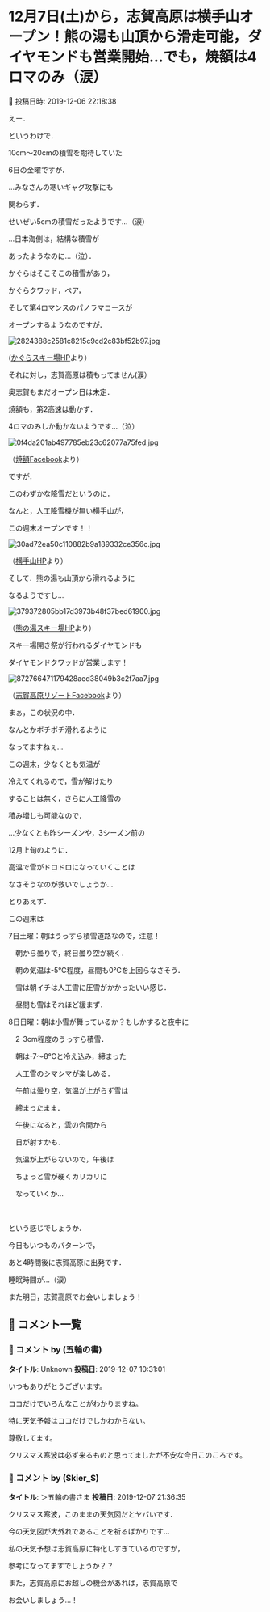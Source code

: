 # 12月7日(土)から，志賀高原は横手山オープン！熊の湯も山頂から滑走可能，ダイヤモンドも営業開始…でも，焼額は4ロマのみ（涙）

📅 投稿日時: 2019-12-06 22:18:38

えー．


というわけで．


10cm～20cmの積雪を期待していた


6日の金曜ですが．





…みなさんの寒いギャグ攻撃にも


関わらず．


せいぜい5cmの積雪だったようです…（涙）


…日本海側は，結構な積雪が


あったようなのに…（泣）．





かぐらはそこそこの積雪があり，


かぐらクワッド，ペア，


そして第4ロマンスのパノラマコースが


オープンするようなのですが．




![2824388c2581c8215c9cd2c83bf52b97.jpg](images/2824388c2581c8215c9cd2c83bf52b97.jpg)




([かぐらスキー場HP](https://www.princehotels.co.jp/ski/kagura/winter/)より）





それに対し，志賀高原は積もってません(涙）


奥志賀もまだオープン日は未定．


焼額も，第2高速は動かず．


4ロマのみしか動かないようです…（泣）







![0f4da201ab497785eb23c62077a75fed.jpg](images/0f4da201ab497785eb23c62077a75fed.jpg)




（[焼額Facebook](https://www.facebook.com/yakebitaiyama/photos/a.533933973368620/2563862730375724/?type=3&theater)より）





ですが．


このわずかな降雪だというのに．


なんと，人工降雪機が無い横手山が，


この週末オープンです！！




![30ad72ea50c110882b9a189332ce356c.jpg](images/30ad72ea50c110882b9a189332ce356c.jpg)




（[横手山HP](https://yokoteyama2307.com/news/5161/)より）





そして．熊の湯も山頂から滑れるように


なるようですし…







![379372805bb17d3973b48f37bed61900.jpg](images/379372805bb17d3973b48f37bed61900.jpg)




（[熊の湯スキー場HP](http://www.kumanoyu.co.jp/lift/)より）





スキー場開き祭が行われるダイヤモンドも


ダイヤモンドクワッドが営業します！







![872766471179428aed38049b3c2f7aa7.jpg](images/872766471179428aed38049b3c2f7aa7.jpg)




（[志賀高原リゾートFacebook](https://www.facebook.com/ShigaKogen.Ski/posts/2566978406751680)より）





まぁ，この状況の中．


なんとかボチボチ滑れるように


なってますねぇ…





この週末，少なくとも気温が


冷えてくれるので，雪が解けたり


することは無く，さらに人工降雪の


積み増しも可能なので．


…少なくとも昨シーズンや，3シーズン前の


12月上旬のように．


高温で雪がドロドロになっていくことは


なさそうなのが救いでしょうか…





とりあえず．


この週末は





7日土曜：朝はうっすら積雪道路なので，注意！


　朝から曇りで，終日曇り空が続く．


　朝の気温は-5℃程度，昼間も0℃を上回らなさそう．


　雪は朝イチは人工雪に圧雪がかかったいい感じ．


　昼間も雪はそれほど緩まず．





8日日曜：朝は小雪が舞っているか？もしかすると夜中に


　2-3cm程度のうっすら積雪．


　朝は-7～8℃と冷え込み，締まった


　人工雪のシマシマが楽しめる．


　午前は曇り空，気温が上がらず雪は


　締まったまま．


　午後になると，雲の合間から


　日が射すかも．


　気温が上がらないので，午後は


　ちょっと雪が硬くカリカリに


　なっていくか…


　


という感じでしょうか．





今日もいつものパターンで，


あと4時間後に志賀高原に出発です．


睡眠時間が…（涙）





また明日，志賀高原でお会いしましょう！

## 💬 コメント一覧

### 💬 コメント by (五輪の書)
**タイトル**: Unknown
**投稿日**: 2019-12-07 10:31:01

いつもありがとうございます。

ココだけでいろんなことがわかりますね。

特に天気予報はココだけでしかわからない。

尊敬してます。

クリスマス寒波は必ず来るものと思ってましたが不安な今日このころです。

### 💬 コメント by (Skier_S)
**タイトル**: ＞五輪の書さま
**投稿日**: 2019-12-07 21:36:35

クリスマス寒波，このままの天気図だとヤバいです．

今の天気図が大外れであることを祈るばかりです…



私の天気予想は志賀高原に特化しすぎているのですが，

参考になってますでしょうか？？

また，志賀高原にお越しの機会があれば，志賀高原で

お会いしましょう…！

